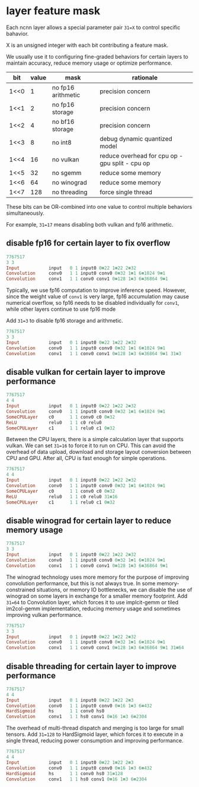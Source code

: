 # layer feature mask

Each ncnn layer allows a special parameter pair `31=X` to control specific bahavior.

X is an unsigned integer with each bit contributing a feature mask.

We usually use it to configuring fine-graded behaviors for certain layers to maintain accuracy, reduce memory usage or optimize performance.

|bit|value|mask|rationale|
|---|---|---|---|
|1<<0|1|no fp16 arithmetic|precision concern|
|1<<1|2|no fp16 storage|precision concern|
|1<<2|4|no bf16 storage|precision concern|
|1<<3|8|no int8|debug dynamic quantized model|
|1<<4|16|no vulkan|reduce overhead for cpu op - gpu split - cpu op|
|1<<5|32|no sgemm|reduce some memory|
|1<<6|64|no winograd|reduce some memory|
|1<<7|128|no threading|force single thread|

These bits can be OR-combined into one value to control multiple behaviors simultaneously.

For example, `31=17` means disabling both vulkan and fp16 arithmetic.

## disable fp16 for certain layer to fix overflow

```ruby
7767517
3 3
Input           input   0 1 input0 0=22 1=22 2=32
Convolution     conv0   1 1 input0 conv0 0=32 1=1 6=1024 9=1
Convolution     conv1   1 1 conv0 conv1 0=128 1=3 6=36864 9=1
```

Typically, we use fp16 computation to improve inference speed.
However, since the weight value of `conv1` is very large, fp16 accumulation may cause numerical overflow, so fp16 needs to be disabled individually for `conv1`, while other layers continue to use fp16 mode

Add `31=3` to disable fp16 storage and arithmetic.

```ruby
7767517
3 3
Input           input   0 1 input0 0=22 1=22 2=32
Convolution     conv0   1 1 input0 conv0 0=32 1=1 6=1024 9=1
Convolution     conv1   1 1 conv0 conv1 0=128 1=3 6=36864 9=1 31=3
```

## disable vulkan for certain layer to improve performance

```ruby
7767517
4 4
Input           input   0 1 input0 0=22 1=22 2=32
Convolution     conv0   1 1 input0 conv0 0=32 1=1 6=1024 9=1
SomeCPULayer    c0      1 1 conv0 c0 0=32
ReLU            relu0   1 1 c0 relu0
SomeCPULayer    c1      1 1 relu0 c1 0=32
```

Between the CPU layers, there is a simple calculation layer that supports vulkan. We can set `31=16` to force it to run on CPU. This can avoid the overhead of data upload, download and storage layout conversion between CPU and GPU. After all, CPU is fast enough for simple operations.

```ruby
7767517
4 4
Input           input   0 1 input0 0=22 1=22 2=32
Convolution     conv0   1 1 input0 conv0 0=32 1=1 6=1024 9=1
SomeCPULayer    c0      1 1 conv0 c0 0=32
ReLU            relu0   1 1 c0 relu0 31=16
SomeCPULayer    c1      1 1 relu0 c1 0=32
```

## disable winograd for certain layer to reduce memory usage

```ruby
7767517
3 3
Input           input   0 1 input0 0=22 1=22 2=32
Convolution     conv0   1 1 input0 conv0 0=32 1=1 6=1024 9=1
Convolution     conv1   1 1 conv0 conv1 0=128 1=3 6=36864 9=1
```

The winograd technology uses more memory for the purpose of improving convolution performance, but this is not always true. In some memory-constrained situations, or memory IO bottlenecks, we can disable the use of winograd on some layers in exchange for a smaller memory footprint. Add `31=64` to Convolution layer, which forces it to use implcit-gemm or tiled im2col-gemm implementation, reducing memory usage and sometimes improving vulkan performance.

```ruby
7767517
3 3
Input           input   0 1 input0 0=22 1=22 2=32
Convolution     conv0   1 1 input0 conv0 0=32 1=1 6=1024 9=1
Convolution     conv1   1 1 conv0 conv1 0=128 1=3 6=36864 9=1 31=64
```

## disable threading for certain layer to improve performance

```ruby
7767517
4 4
Input           input   0 1 input0 0=22 1=22 2=3
Convolution     conv0   1 1 input0 conv0 0=16 1=3 6=432
HardSigmoid     hs      1 1 conv0 hs0
Convolution     conv1   1 1 hs0 conv1 0=16 1=3 6=2304
```

The overhead of multi-thread dispatch and merging is too large for small tensors. Add `31=128` to HardSigmoid layer, which forces it to execute in a single thread, reducing power consumption and improving performance.

```ruby
7767517
4 4
Input           input   0 1 input0 0=22 1=22 2=3
Convolution     conv0   1 1 input0 conv0 0=16 1=3 6=432
HardSigmoid     hs      1 1 conv0 hs0 31=128
Convolution     conv1   1 1 hs0 conv1 0=16 1=3 6=2304
```
